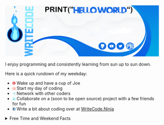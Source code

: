 ![Hello World](/img/Background.png?raw=true "Header")

I enjoy programming and consistently learning from sun up to sun down. 

Here is a quick rundown of my weekday:

- <img src="/img/coffee.svg" alt="coffee" width="10" height="10"> <span style="font-size: 14px;">Wake up and have a cup of Joe</span>
- <img src="/img/code.svg" alt="work" width="10" height="10"> Start my day of coding
- <img src="/img/network.svg" alt="network" width="10" height="10"> Network with other coders
- <img src="/img/collaborate.svg" alt="collaborate" width="10" height="10"> Collaborate on a (soon to be open source) project with a few friends for fun
- <img src="/img/write.svg" alt="blog" width="10" height="10"> Write a bit about coding over at [WriteCode.Ninja](https://writecode.ninja) 


<details>
  <summary>Free Time and Weekend Facts</summary>
  <br>

  - I play hardcore PS4 games with my son.
  - I teach my oldest daughter to paint.
  - I play fun games and ryhmes with my short stack daughter.
  - I listen to my wife (if I didn't, I would be in trouble).
 
  ![John's github stats](https://github-readme-stats.vercel.app/api?username=JohnHernCode&show_icons=true&theme=nord)
  <br><br>
</details>


